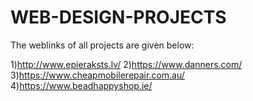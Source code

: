 # WEB-DESIGN-PROJECTS
The weblinks of all projects are given below:

1)http://www.epieraksts.lv/
2)https://www.danners.com/
3)https://www.cheapmobilerepair.com.au/
4)https://www.beadhappyshop.ie/
